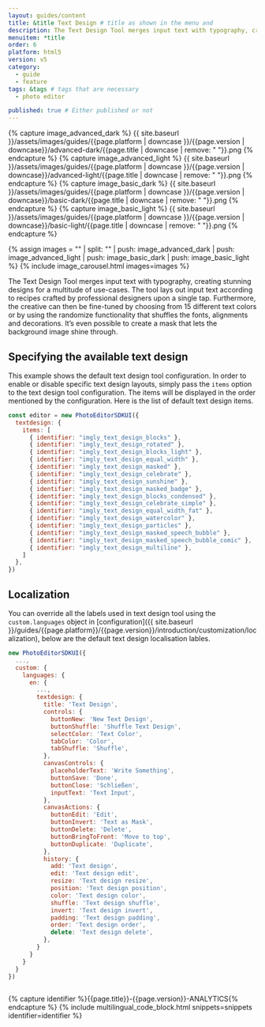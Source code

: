 ```yaml
---
layout: guides/content
title: &title Text Design # title as shown in the menu and
description: The Text Design Tool merges input text with typography, creating stunning designs for a multitude of use-cases.
menuitem: *title
order: 6
platform: html5
version: v5
category:
  - guide
  - feature
tags: &tags # tags that are necessary
  - photo editor

published: true # Either published or not
---
```

<!-- ![{{page.title}} tool]({{ site.baseurl }}/assets/images/guides/{{page.platform | downcase }}/{{page.version | downcase}}/{{page.title | downcase}}.jpg){: .center-image style="padding: 20px; max-height: 400px;"} -->

{% capture image_advanced_dark %}
{{ site.baseurl }}/assets/images/guides/{{page.platform | downcase }}/{{page.version | downcase}}/advanced-dark/{{page.title | downcase | remove: " "}}.png
{% endcapture %}
{% capture image_advanced_light %}
{{ site.baseurl }}/assets/images/guides/{{page.platform | downcase }}/{{page.version | downcase}}/advanced-light/{{page.title | downcase  | remove: " "}}.png
{% endcapture %}
{% capture image_basic_dark %}
{{ site.baseurl }}/assets/images/guides/{{page.platform | downcase }}/{{page.version | downcase}}/basic-dark/{{page.title | downcase  | remove: " "}}.png
{% endcapture %}
{% capture image_basic_light %}
{{ site.baseurl }}/assets/images/guides/{{page.platform | downcase }}/{{page.version | downcase}}/basic-light/{{page.title | downcase  | remove: " "}}.png
{% endcapture %}

{% assign images = "" | split: "" | push: image_advanced_dark | push: image_advanced_light | push: image_basic_dark | push: image_basic_light %}
{% include image_carousel.html images=images %}

The Text Design Tool merges input text with typography, creating stunning designs for a multitude of use-cases. The tool lays out input text according to recipes crafted by professional designers upon a single tap. Furthermore, the creative can then be fine-tuned by choosing from 15 different text colors or by using the randomize functionality that shuffles the fonts, alignments and decorations. It’s even possible to create a mask that lets the background image shine through.

## Specifying the available text design

This example shows the default text design tool configuration.
In order to enable or disable specific text design layouts, simply pass the `items` option to the text design tool configuration. The items will be displayed in the order mentioned by the configuration. Here is the list of default text design items.

```js
const editor = new PhotoEditorSDKUI({
  textdesign: {
    items: [
      { identifier: "imgly_text_design_blocks" },
      { identifier: "imgly_text_design_rotated" },
      { identifier: "imgly_text_design_blocks_light" },
      { identifier: "imgly_text_design_equal_width" },
      { identifier: "imgly_text_design_masked" },
      { identifier: "imgly_text_design_celebrate" },
      { identifier: "imgly_text_design_sunshine" },
      { identifier: "imgly_text_design_masked_badge" },
      { identifier: "imgly_text_design_blocks_condensed" },
      { identifier: "imgly_text_design_celebrate_simple" },
      { identifier: "imgly_text_design_equal_width_fat" },
      { identifier: "imgly_text_design_watercolor" },
      { identifier: "imgly_text_design_particles" },
      { identifier: "imgly_text_design_masked_speech_bubble" },
      { identifier: "imgly_text_design_masked_speech_bubble_comic" },
      { identifier: "imgly_text_design_multiline" },
    ]
  },
})
```

## Localization

You can override all the labels used in text design tool using the `custom.languages` object in [configuration]({{ site.baseurl }}/guides/{{page.platform}}/{{page.version}}/introduction/customization/localization), below are the default text design localisation lables.

```js
new PhotoEditorSDKUI({
  ...,
  custom: {
    languages: {
      en: {
        ...,
        textdesign: {
          title: 'Text Design',
          controls: {
            buttonNew: 'New Text Design',
            buttonShuffle: 'Shuffle Text Design',
            selectColor: 'Text Color',
            tabColor: 'Color',
            tabShuffle: 'Shuffle',
          },
          canvasControls: {
            placeholderText: 'Write Something',
            buttonSave: 'Done',
            buttonClose: 'Schließen',
            inputText: 'Text Input',
          },
          canvasActions: {
            buttonEdit: 'Edit',
            buttonInvert: 'Text as Mask',
            buttonDelete: 'Delete',
            buttonBringToFront: 'Move to top',
            buttonDuplicate: 'Duplicate',
          },
          history: {
            add: 'Text design',
            edit: 'Text design edit',
            resize: 'Text design resize',
            position: 'Text design position',
            color: 'Text design color',
            shuffle: 'Text design shuffle',
            invert: 'Text design invert',
            padding: 'Text design padding',
            order: 'Text design order',
            delete: 'Text design delete',
          },
        }
      }
    }
  }
})
 

```
{% capture identifier %}{{page.title}}-{{page.version}}-ANALYTICS{% endcapture %}
{% include multilingual_code_block.html snippets=snippets identifier=identifier %}
